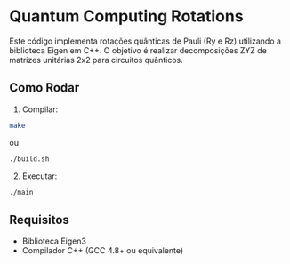 # Quantum Computing Rotations

Este código implementa rotações quânticas de Pauli (Ry e Rz) utilizando a biblioteca Eigen em C++. O objetivo é realizar decomposições ZYZ de matrizes unitárias 2x2 para circuitos quânticos.

## Como Rodar

1. Compilar:
```bash
make
```
ou
```bash
./build.sh
```

2. Executar:
```bash
./main
```

## Requisitos

- Biblioteca Eigen3
- Compilador C++ (GCC 4.8+ ou equivalente)